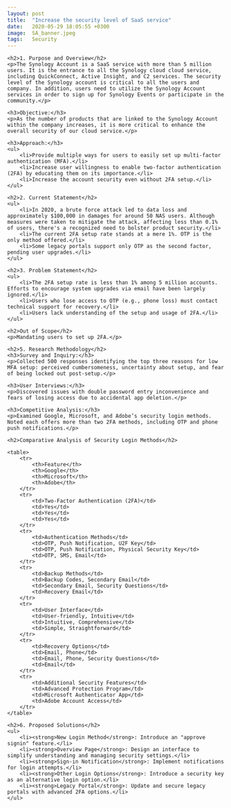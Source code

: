 ```yaml
---
layout: post
title:  "Increase the security level of SaaS service"
date:   2020-05-29 18:05:55 +0300
image:  SA_banner.jpeg
tags:   Security
---
```

<!DOCTYPE html>
<html>
<head>
    <title>Synology Account Security Enhancement</title>
    <style>
        body { font-family: Arial, sans-serif; }
        h2 { color: #2A4D69; }
        h3 { color: #4B88A2; }
    </style>
</head>
<body>

    <h2>1. Purpose and Overview</h2>
    <p>The Synology Account is a SaaS service with more than 5 million users. It is the entrance to all the Synology cloud cloud service, including QuickConnect, Active Insight, and C2 services. The security level of the Synology account is critical to all the users and company. In addition, users need to utilize the Synology Account services in order to sign up for Synology Events or participate in the community.</p>
    
    <h3>Objective:</h3>
    <p>As the number of products that are linked to the Synology Account within the company increases, it is more critical to enhance the overall security of our cloud service.</p>
    
    <h3>Approach:</h3>
    <ul>
        <li>Provide multiple ways for users to easily set up multi-factor authentication (MFA).</li>
        <li>Increase user willingness to enable two-factor authentication (2FA) by educating them on its importance.</li>
        <li>Increase the account security even without 2FA setup.</li>
    </ul>

    <h2>2. Current Statement</h2>
    <ul>
        <li>In 2020, a brute force attack led to data loss and approximately $100,000 in damages for around 50 NAS users. Although measures were taken to mitigate the attack, affecting less than 0.1% of users, there's a recognized need to bolster product security.</li>
        <li>The current 2FA setup rate stands at a mere 1%. OTP is the only method offered.</li>
        <li>Some legacy portals support only OTP as the second factor, pending user upgrades.</li>
    </ul>

    <h2>3. Problem Statement</h2>
    <ul>
        <li>The 2FA setup rate is less than 1% among 5 million accounts. Efforts to encourage system upgrades via email have been largely ignored.</li>
        <li>Users who lose access to OTP (e.g., phone loss) must contact technical support for recovery.</li>
        <li>Users lack understanding of the setup and usage of 2FA.</li>
    </ul>

    <h2>Out of Scope</h2>
    <p>Mandating users to set up 2FA.</p>

    <h2>5. Research Methodology</h2>
    <h3>Survey and Inquiry:</h3>
    <p>Collected 500 responses identifying the top three reasons for low MFA setup: perceived cumbersomeness, uncertainty about setup, and fear of being locked out post-setup.</p>

    <h3>User Interviews:</h3>
    <p>Discovered issues with double password entry inconvenience and fears of losing access due to accidental app deletion.</p>

    <h3>Competitive Analysis:</h3>
    <p>Examined Google, Microsoft, and Adobe’s security login methods. Noted each offers more than two 2FA methods, including OTP and phone push notifications.</p>
<!DOCTYPE html>
<html>
<head>
    <title>Comparative Analysis of Security Login Methods</title>
    <style>
        table {
            width: 100%;
            border-collapse: collapse;
        }
        th, td {
            border: 1px solid black;
            padding: 8px;
            text-align: left;
        }
        th {
            background-color: #f2f2f2;
        }
    </style>
</head>
<body>

    <h2>Comparative Analysis of Security Login Methods</h2>

    <table>
        <tr>
            <th>Feature</th>
            <th>Google</th>
            <th>Microsoft</th>
            <th>Adobe</th>
        </tr>
        <tr>
            <td>Two-Factor Authentication (2FA)</td>
            <td>Yes</td>
            <td>Yes</td>
            <td>Yes</td>
        </tr>
        <tr>
            <td>Authentication Methods</td>
            <td>OTP, Push Notification, U2F Key</td>
            <td>OTP, Push Notification, Physical Security Key</td>
            <td>OTP, SMS, Email</td>
        </tr>
        <tr>
            <td>Backup Methods</td>
            <td>Backup Codes, Secondary Email</td>
            <td>Secondary Email, Security Questions</td>
            <td>Recovery Email</td>
        </tr>
        <tr>
            <td>User Interface</td>
            <td>User-friendly, Intuitive</td>
            <td>Intuitive, Comprehensive</td>
            <td>Simple, Straightforward</td>
        </tr>
        <tr>
            <td>Recovery Options</td>
            <td>Email, Phone</td>
            <td>Email, Phone, Security Questions</td>
            <td>Email</td>
        </tr>
        <tr>
            <td>Additional Security Features</td>
            <td>Advanced Protection Program</td>
            <td>Microsoft Authenticator App</td>
            <td>Adobe Account Access</td>
        </tr>
    </table>

</body>
</html>

    <h2>6. Proposed Solutions</h2>
    <ul>
        <li><strong>New Login Method</strong>: Introduce an "approve signin" feature.</li>
        <li><strong>Overview Page</strong>: Design an interface to simplify understanding and managing security settings.</li>
        <li><strong>Sign-in Notification</strong>: Implement notifications for login attempts.</li>
        <li><strong>Other Login Options</strong>: Introduce a security key as an alternative login option.</li>
        <li><strong>Legacy Portal</strong>: Update and secure legacy portals with advanced 2FA options.</li>
    </ul>

</body>
</html>

